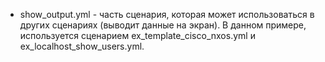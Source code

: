 * show_output.yml - часть сценария, которая может использоваться в других сценариях (выводит данные на экран). В данном примере, используется сценарием ex_template_cisco_nxos.yml и ex_localhost_show_users.yml.
